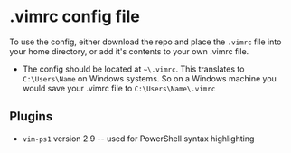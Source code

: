 # .vimrc config file

To use the config, either download the repo and place the `.vimrc` file into your home directory, or add it's contents to your own .vimrc file.

- The config should be located at `~\.vimrc`. This translates to `C:\Users\Name` on Windows systems. So on a Windows machine you would save your .vimrc file to `C:\Users\Name\.vimrc`

## Plugins

- `vim-ps1` version 2.9 -- used for PowerShell syntax highlighting
